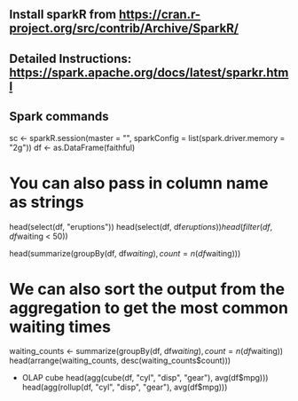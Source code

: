  
## Install sparkR from https://cran.r-project.org/src/contrib/Archive/SparkR/

## Detailed Instructions: https://spark.apache.org/docs/latest/sparkr.html

## Spark commands

sc <- sparkR.session(master = "", sparkConfig = list(spark.driver.memory = "2g"))
df <- as.DataFrame(faithful)

# You can also pass in column name as strings
head(select(df, "eruptions"))
head(select(df, df$eruptions))
head(filter(df, df$waiting < 50))

head(summarize(groupBy(df, df$waiting), count = n(df$waiting)))

# We can also sort the output from the aggregation to get the most common waiting times
waiting_counts <- summarize(groupBy(df, df$waiting), count = n(df$waiting))
head(arrange(waiting_counts, desc(waiting_counts$count)))

* OLAP cube
  head(agg(cube(df, "cyl", "disp", "gear"), avg(df$mpg)))
  head(agg(rollup(df, "cyl", "disp", "gear"), avg(df$mpg)))

